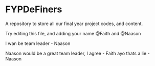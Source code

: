 # FYPDeFiners
A repository to store all our final year project codes, and content.

Try editing this file, and adding your name @Faith and @Naason

I wan be team leader - Naason

Naason would be a great team leader, I agree - Faith
ayo thats a lie - Naason

